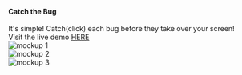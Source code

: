 <strong> Catch the Bug</strong>
<br>
<br>
It's simple! Catch(click) each bug before they take over your screen!
<br>
Visit the live demo <a href="https://catch-the-fly.netlify.app/">HERE</a>
<br>
![mockup 1](https://user-images.githubusercontent.com/80648658/188021032-ff1458cb-7e5c-403a-9b33-a8e647012529.PNG)
<br>
![mockup 2](https://user-images.githubusercontent.com/80648658/188021068-68a8b4de-a7fb-40a6-a397-2baf76e38f5e.PNG)
<br>
![mockup 3](https://user-images.githubusercontent.com/80648658/188021210-b720b5ae-e16a-4d3e-a2bf-33ce3be2e4bf.PNG)
